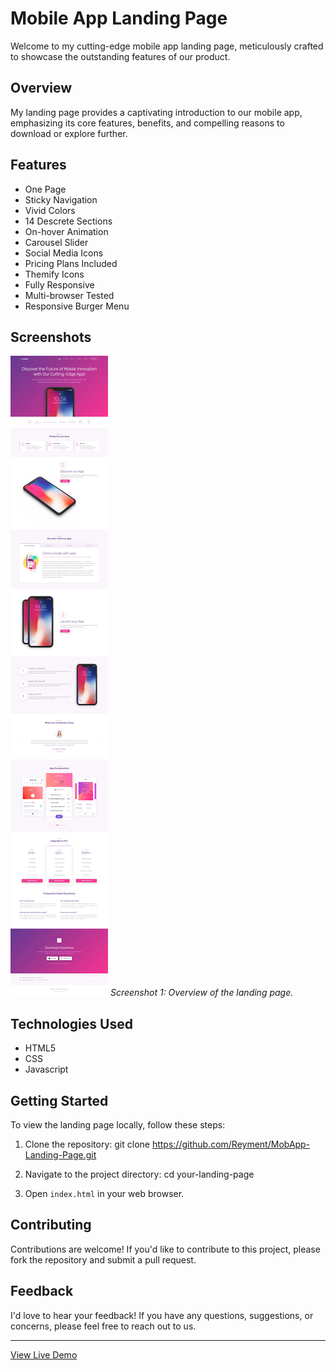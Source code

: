 
# Mobile App Landing Page

Welcome to my cutting-edge mobile app landing page, meticulously crafted to showcase the outstanding features of our product.

## Overview

My landing page provides a captivating introduction to our mobile app, emphasizing its core features, benefits, and compelling reasons to download or explore further.


## Features

- One Page
- Sticky Navigation
- Vivid Colors
- 14 Descrete Sections
- On-hover Animation
- Carousel Slider
- Social Media Icons
- Pricing Plans Included
- Themify Icons
- Fully Responsive
- Multi-browser Tested
- Responsive Burger Menu


## Screenshots

![Screenshot 1](/images/homePageMobApp.png)
*Screenshot 1: Overview of the landing page.*


## Technologies Used

- HTML5
- CSS
- Javascript
  

## Getting Started

To view the landing page locally, follow these steps:

1. Clone the repository:
   git clone https://github.com/Reyment/MobApp-Landing-Page.git
   
3. Navigate to the project directory:
	cd your-landing-page

3. Open `index.html` in your web browser.


## Contributing

Contributions are welcome! If you'd like to contribute to this project, please fork the repository and submit a pull request.

## Feedback

I'd love to hear your feedback! If you have any questions, suggestions, or concerns, please feel free to reach out to us.


---

[View Live Demo](https://example-convert-figma-html-4.vercel.app/)


